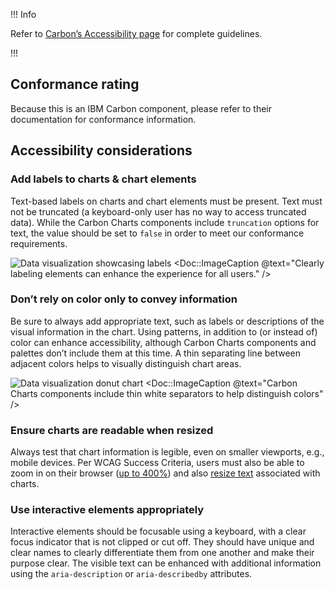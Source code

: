 !!! Info

Refer to [Carbon’s Accessibility page](https://carbondesignsystem.com/guidelines/accessibility/overview/) for complete guidelines.

!!!

## Conformance rating

Because this is an IBM Carbon component, please refer to their documentation for conformance information.

## Accessibility considerations

### Add labels to charts & chart elements

Text-based labels on charts and chart elements must be present. Text must not be truncated (a keyboard-only user has no way to access truncated data). While the Carbon Charts components include `truncation` options for text, the value should be set to `false` in order to meet our conformance requirements.

![Data visualization showcasing labels](/assets/patterns/data-visualization/color-usage/data-visualization-ally-label.png)
<Doc::ImageCaption @text="Clearly labeling elements can enhance the experience for all users." />

### Don’t rely on color only to convey information

Be sure to always add appropriate text, such as labels or descriptions of the visual information in the chart. Using patterns, in addition to (or instead of) color can enhance accessibility, although Carbon Charts components and palettes don’t include them at this time. A thin separating line between adjacent colors helps to visually distinguish chart areas.

![Data visualization donut chart](/assets/patterns/data-visualization/color-usage/data-visualization-ally-donut.png)
<Doc::ImageCaption @text="Carbon Charts components include thin white separators to help distinguish colors" />

### Ensure charts are readable when resized

Always test that chart information is legible, even on smaller viewports, e.g., mobile devices. Per WCAG Success Criteria, users must also be able to zoom in on their browser ([up to 400%](https://www.w3.org/WAI/WCAG22/Understanding/reflow.html)) and also [resize text](https://www.w3.org/WAI/WCAG22/Understanding/resize-text.html) associated with charts.



### Use interactive elements appropriately

Interactive elements should be focusable using a keyboard, with a clear focus indicator that is not clipped or cut off. They should have unique and clear names to clearly differentiate them from one another and make their purpose clear. The visible text can be enhanced with additional information using the `aria-description` or `aria-describedby` attributes.
